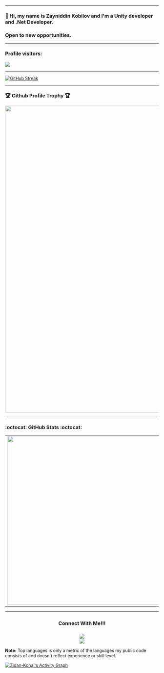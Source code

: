 * * *
<p align="center">
  
<h3>👋 Hi, my name is Zayniddin Kobilov and I'm a Unity developer and .Net Developer.</h3>


<h3>Open to new opportunities.</h3>
</p>

***

<p align="center"></p>
<p>
  <h3>Profile visitors:</h3>
  <img src="https://count.kjchmc.cn/get/@:Zidan-kohai?theme=gelbooru" />
</p>


* * *

[![GitHub Streak](https://streak-stats.demolab.com?user=Zidan-kohai&theme=blood-dark)](https://git.io/streak-stats)

* * *

### 🏆 Github Profile Trophy 🏆

<p align="center">
<img width=1000 src="https://github-profile-trophy.vercel.app/?username=Zidan-kohai&column=8&theme=juicyfresh&no-bg=true&no-frame=true"/>
</p>

* * *

###  :octocat: **GitHub Stats** :octocat:

<p align="center">
  <table>
  <tr>
      <td><img width="550px" align="left" src="https://github-readme-stats.vercel.app/api?username=Zidan-kohai&hide_border=true&count_private=false&layout=compact&hide_title=true&show_icons=true&theme=material-palenight"/></td>
      <td><img width="550px" src="https://github-readme-stats.vercel.app/api/top-langs/?username=Zidan-kohai&hide=html&layout=compact&hide_border=true&hide_title=true&theme=material-palenight" /></td>
  </tr>   
</table>
</p>

* * *

<div align="center">
<h3 align="center">Connect With Me!!!<img align="center" height="33px" /></h3>
<center>
 <a href="https://mail.google.com/mail/?view=cm&fs=1&to=zidankohai@gmail.com"><img src="https://img.icons8.com/fluent/50/000000/gmail--v2.png"></a>
</center>
<a href="https://telegram.me/Zayniddin_Kobilov"><img src="https://img.icons8.com/color/50/000000/telegram-app--v2.png"></a>
</center>
  <!--https://github.com/DenverCoder1-->
</div> 

<b>Note:</b> Top languages is only a metric of the languages my public code consists of and doesn't reflect experience or skill level.
  
  <!-- https://github.com/ashutosh00710/github-readme-activity-graph -->

  <a href="https://github.com/ashutosh00710/github-readme-activity-graph"><img alt="Zidan-Kohai's Activity Graph" src="https://github-readme-activity-graph.vercel.app/graph/?username=Zidan-Kohai&bg_color=1F222E&color=F8D866&line=F85D7F&point=FFFFFF&hide_border=true" /></a>
